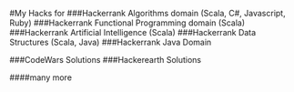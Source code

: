 #My Hacks for
###Hackerrank Algorithms domain (Scala, C#, Javascript, Ruby)
###Hackerrank Functional Programming domain (Scala)
###Hackerrank Artificial Intelligence (Scala)
###Hackerrank Data Structures (Scala, Java)
###Hackerrank Java Domain

###CodeWars Solutions
###Hackerearth Solutions

####many more
